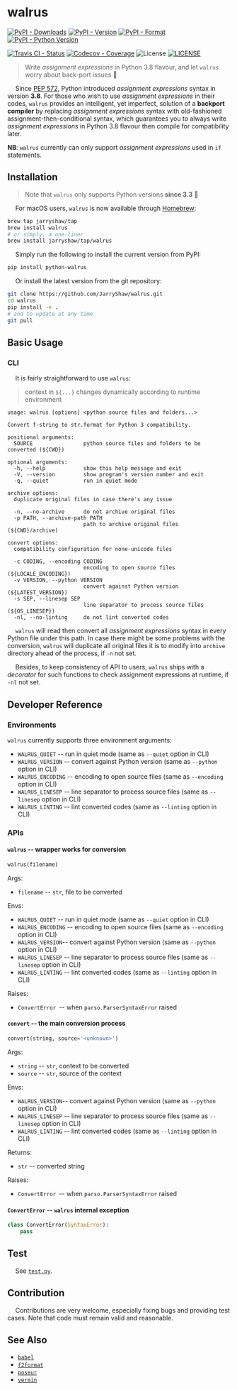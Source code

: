 # walrus

[![PyPI - Downloads](https://pepy.tech/badge/python-walrus)](https://pepy.tech/count/python-walrus)
[![PyPI - Version](https://img.shields.io/pypi/v/python-walrus.svg)](https://pypi.org/project/python-walrus)
[![PyPI - Format](https://img.shields.io/pypi/format/python-walrus.svg)](https://pypi.org/project/python-walrus)
[![PyPI - Python Version](https://img.shields.io/pypi/pyversions/python-walrus.svg)](https://pypi.org/project/python-walrus)

[![Travis CI - Status](https://img.shields.io/travis/JarryShaw/walrus.svg)](https://travis-ci.org/JarryShaw/walrus)
[![Codecov - Coverage](https://codecov.io/gh/JarryShaw/walrus/branch/master/graph/badge.svg)](https://codecov.io/gh/JarryShaw/walrus)
![License](https://img.shields.io/github/license/jarryshaw/walrus.svg)
[![LICENSE](https://img.shields.io/badge/license-Anti%20996-blue.svg)](https://github.com/996icu/996.ICU/blob/master/LICENSE)

 > Write *assignment expressions* in Python 3.8 flavour, and let `walrus` worry about back-port issues :beer:

&emsp; Since [PEP 572](https://www.python.org/dev/peps/pep-0572/), Python introduced *assignment expressions*
syntax in version __3.8__. For those who wish to use *assignment expressions* in their codes, `walrus` provides an
intelligent, yet imperfect, solution of a **backport compiler** by replacing *assignment expressions* syntax with
old-fashioned assignment-then-conditional syntax, which guarantees you to always write *assignment expressions* in
Python 3.8 flavour then compile for compatibility later.

**NB**: `walrus` currently can only support *assignment expressions* used in `if` statements.

## Installation

> Note that `walrus` only supports Python versions __since 3.3__ 🐍

&emsp; For macOS users, `walrus` is now available through [Homebrew](https://brew.sh):

```sh
brew tap jarryshaw/tap
brew install walrus
# or simply, a one-liner
brew install jarryshaw/tap/walrus
```

&emsp; Simply run the following to install the current version from PyPI:

```sh
pip install python-walrus
```

&emsp; Or install the latest version from the git repository:

```sh
git clone https://github.com/JarryShaw/walrus.git
cd walrus
pip install -e .
# and to update at any time
git pull
```

## Basic Usage

### CLI

&emsp; It is fairly straightforward to use `walrus`:

 > context in `${...}` changes dynamically according to runtime environment

```man
usage: walrus [options] <python source files and folders...>

Convert f-string to str.format for Python 3 compatibility.

positional arguments:
  SOURCE                python source files and folders to be converted (${CWD})

optional arguments:
  -h, --help            show this help message and exit
  -V, --version         show program's version number and exit
  -q, --quiet           run in quiet mode

archive options:
  duplicate original files in case there's any issue

  -n, --no-archive      do not archive original files
  -p PATH, --archive-path PATH
                        path to archive original files (${CWD}/archive)

convert options:
  compatibility configuration for none-unicode files

  -c CODING, --encoding CODING
                        encoding to open source files (${LOCALE_ENCODING})
  -v VERSION, --python VERSION
                        convert against Python version (${LATEST_VERSION})
  -s SEP, --linesep SEP
                        line separator to process source files (${OS_LINESEP})
  -nl, --no-linting     do not lint converted codes
```

&emsp; `walrus` will read then convert all *assignment expressions* syntax in every Python
file under this path. In case there might be some problems with the conversion, `walrus` will
duplicate all original files it is to modify into `archive` directory ahead of the process,
if `-n` not set.

&emsp; Besides, to keep consistency of API to users, `walrus` ships with a *decorator* for
such functions to check assignment expressions at runtime, if `-nl` not set.

## Developer Reference

### Environments

`walrus` currently supports three environment arguments:

- `WALRUS_QUIET` -- run in quiet mode (same as `--quiet` option in CLI)
- `WALRUS_VERSION` -- convert against Python version (same as `--python` option in CLI)
- `WALRUS_ENCODING` -- encoding to open source files (same as `--encoding` option in CLI)
- `WALRUS_LINESEP` -- line separator to process source files (same as `--linesep` option in CLI)
- `WALRUS_LINTING` -- lint converted codes (same as `--linting` option in CLI)

### APIs

#### `walrus` -- wrapper works for conversion

```python
walrus(filename)
```

Args:

- `filename` -- `str`, file to be converted

Envs:

- `WALRUS_QUIET` -- run in quiet mode (same as `--quiet` option in CLI)
- `WALRUS_ENCODING` -- encoding to open source files (same as `--encoding` option in CLI)
- `WALRUS_VERSION`-- convert against Python version (same as `--python` option in CLI)
- `WALRUS_LINESEP` -- line separator to process source files (same as `--linesep` option in CLI)
- `WALRUS_LINTING` -- lint converted codes (same as `--linting` option in CLI)

Raises:

- `ConvertError `-- when `parso.ParserSyntaxError` raised

#### `convert` -- the main conversion process

```python
convert(string, source='<unknown>')
```

Args:

- `string` -- `str`, context to be converted
- `source` -- `str`, source of the context

Envs:

- `WALRUS_VERSION`-- convert against Python version (same as `--python` option in CLI)
- `WALRUS_LINESEP` -- line separator to process source files (same as `--linesep` option in CLI)
- `WALRUS_LINTING` -- lint converted codes (same as `--linting` option in CLI)

Returns:

- `str` -- converted string

Raises:

- `ConvertError `-- when `parso.ParserSyntaxError` raised

#### `ConvertError` -- `walrus` internal exception

```python
class ConvertError(SyntaxError):
    pass
```

## Test

&emsp; See [`test.py`](https://github.com/JarryShaw/walrus/blob/master/scripts/test.py).

## Contribution

&emsp; Contributions are very welcome, especially fixing bugs and providing test cases.
Note that code must remain valid and reasonable.

## See Also

- [`babel`](https://github.com/jarryshaw/babel)
- [`f2format`](https://github.com/jarryshaw/f2format)
- [`poseur`](https://github.com/jarryshaw/poseur)
- [`vermin`](https://github.com/netromdk/vermin)
